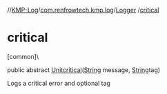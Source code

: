 //[KMP-Log](../../../index.md)/[com.renfrowtech.kmp.log](../index.md)/[Logger](index.md)
/[critical](critical.md)

# critical

[common]\

public
abstract [Unit](https://kotlinlang.org/api/latest/jvm/stdlib/kotlin/-unit/index.html)[critical](critical.md)([String](https://developer.android.com/reference/kotlin/java/lang/String.html)
message, [String](https://developer.android.com/reference/kotlin/java/lang/String.html)tag)

Logs a critical error and optional tag
